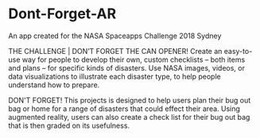 # Dont-Forget-AR
An app created for the NASA Spaceapps Challenge 2018 Sydney

THE CHALLENGE | DON’T FORGET THE CAN OPENER!
Create an easy-to-use way for people to develop their own, custom checklists – both items and plans – for specific kinds of disasters. 
Use NASA images, videos, or data visualizations to illustrate each disaster type, to help people understand how to prepare.

DON'T FORGET!
This projects is designed to help users plan their bug out bag or home for a range of disasters that could effect their area. 
Using augmented reality, users can also create a check list for their bug out bag that is then graded on its usefulness.

